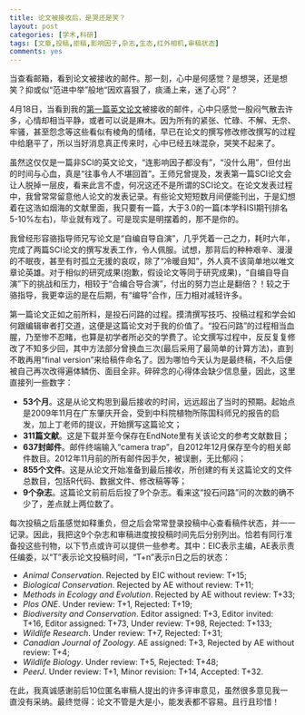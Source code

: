 ```yaml
---
title: 论文被接收后，是哭还是笑？
layout: post
categories: [学术,科研]
tags: [文章,投稿,拒稿,影响因子,杂志,生态,红外相机,审稿状态]
comments: yes
---
```


当查看邮箱，看到论文被接收的邮件。那一刻，心中是何感觉？是想哭，还是想笑？抑或似“范进中举”般地“因欢喜狠了，痰涌上来，迷了心窍”？

4月18日，当看到我的[第一篇英文论文](https://peerj.com/articles/374/)被接收的邮件，心中只感觉一股闷气散去许多，心情却相当平静，或者可以说是麻木。因为所有的紧张、忙碌、不解、无奈、牢骚，甚至怨念等这些看似有棱角的情绪，早已在论文的撰写修改修改撰写的过程中给磨平了，所以当好消息真正传来时，心中已经五味混杂，哭笑不起来了。

虽然这仅仅是一篇非SCI的英文论文，“连影响因子都没有”，“没什么用”，但付出的时间与心血，真是“往事令人不堪回首”。王师兄曾提及，发表第一篇SCI论文会让人脱掉一层皮，看来此言不虚，何况这还不是所谓的SCI论文。在论文发表过程中，我曾常常留意他人论文的发表记录。有些论文短短数月间便能刊出，于是幻想着在这浩如烟海的文献里面，我只要有一篇，大于3.0的一篇(本学科ISI期刊排名5-10%左右)，毕业就有戏了。可是现实是明摆着的，那不是你的。

我曾经形容骆指导师兄写论文是“自编自导自演”，几乎凭着一己之力，耗时六年，完成了两篇SCI论文的撰写发表工作，令人佩服。试想，那背后的种种艰辛、漫漫的不眠夜，甚至有时孤立无援的哀叹，除了“冷暖自知”，外人真不该简单地以唯文章论英雄。对于相似的研究成果(抱歉，假设论文等同于研究成果)，“自编自导自演”下的挑战和压力，相较于“合编合导合演”，付出的努力岂止是翻倍？！较之于骆指导，我更幸运的是在后期，有“编导”合作，压力相对减轻许多。

第一篇论文正如之前所料，是投石问路的过程。摸清撰写技巧、投稿过程和学会如何跟编辑审者打交道，这便是这篇论文对于我的价值了。“投石问路”的过程相当血腥，乃至惨不忍睹，也算是初学者所必交的学费了。论文撰写过程中，反反复复修改了不知多少回，其中方法部分曾换血三次(最后采用了最简单的计算方法)，直到不敢再用“final version”来给稿件命名了。因为哪怕今天认为是最终稿，不久后便被自己再次改得遍体鳞伤、面目全非。碎碎念的心得体会缺少信息量，因此，这里直接列一些数字：

-	**53个月**。这是从论文构思到最后接收的时间，远远超出了当时的预期。起始点是2009年11月在广东肇庆开会，受到中科院植物所陈国科师兄的报告的启发，加上丁老师的提议，开始撰写这篇论文；
-	**311篇文献**。这是下载并至今保存在EndNote里有关该论文的参考文献数目；
-	**637封邮件**。邮件终端输入“camera trap”，自2012年12月保存至今的相关邮件数目。2012年11月前的所有邮件因手欠，被误删，无比郁闷；
-	**855个文件**。这是从论文开始准备到最后接收，所创建的有关这篇论文的文件总数目，包括R代码、数据文件、修改稿等等；
-	**9个杂志**。这篇论文前前后后投了9个杂志。看来这“投石问路”问的次数的确不少了，差点就上两位数了。

每次投稿之后虽感觉如释重负，但之后会常常登录投稿中心查看稿件状态，并一一记录。因此，我把这9个杂志和审稿进度按投稿时间先后分别列出。恰若有同行准备投这些刊物，以下节点或许可以提供一些参考。其中：EIC表示主编，AE表示责任编委，以“T”表示论文投稿时间，“T+n”表示n日之后的状态：

-	*Animal Conservation*. Rejected by EIC without review: T+15;
-	*Biological Conservation*. Rejected by AE without review: T+11;
-	*Methods in Ecology and Evolution*. Rejected by AE without review: T+33;
-	*Plos ONE*. Under review: T+1, Rejected: T+19;
-	*Biodiversity and Conservation*. Editor assigned: T+3, Editor invited: T+16, Editor assigned: T+73, Under review: T+98, Rejected: T+133;
-	*Wildlife Research*. Under review: T+7, Rejected: T+31;
-	*Canadian Journal of Zoology*. AE assigned: T+3, Rejected by AE without review: T+4;
-	*Wildlife Biology*. Under review: T+5, Rejected: T+48;
-	*PeerJ*. Under review: T+1, Minor revision: T+14, Accepted: T+32.

在此，我真诚感谢前后10位匿名审稿人提出的许多评审意见，虽然很多意见我一直没有采纳。最终觉得：论文不管是大是小，能发表都不容易。且行且珍惜！